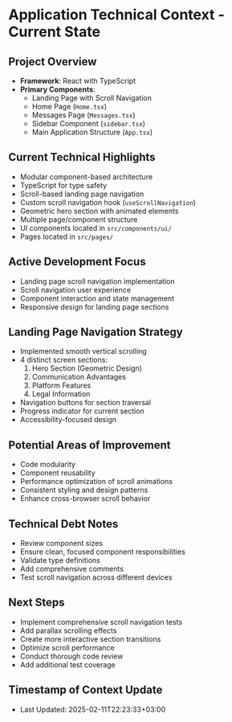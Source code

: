 # Application Technical Context - Current State

## Project Overview
- **Framework**: React with TypeScript
- **Primary Components**: 
  - Landing Page with Scroll Navigation
  - Home Page (`Home.tsx`)
  - Messages Page (`Messages.tsx`)
  - Sidebar Component (`sidebar.tsx`)
  - Main Application Structure (`App.tsx`)

## Current Technical Highlights
- Modular component-based architecture
- TypeScript for type safety
- Scroll-based landing page navigation
- Custom scroll navigation hook (`useScrollNavigation`)
- Geometric hero section with animated elements
- Multiple page/component structure
- UI components located in `src/components/ui/`
- Pages located in `src/pages/`

## Active Development Focus
- Landing page scroll navigation implementation
- Scroll navigation user experience
- Component interaction and state management
- Responsive design for landing page sections

## Landing Page Navigation Strategy
- Implemented smooth vertical scrolling
- 4 distinct screen sections:
  1. Hero Section (Geometric Design)
  2. Communication Advantages
  3. Platform Features
  4. Legal Information
- Navigation buttons for section traversal
- Progress indicator for current section
- Accessibility-focused design

## Potential Areas of Improvement
- Code modularity
- Component reusability
- Performance optimization of scroll animations
- Consistent styling and design patterns
- Enhance cross-browser scroll behavior

## Technical Debt Notes
- Review component sizes
- Ensure clean, focused component responsibilities
- Validate type definitions
- Add comprehensive comments
- Test scroll navigation across different devices

## Next Steps
- Implement comprehensive scroll navigation tests
- Add parallax scrolling effects
- Create more interactive section transitions
- Optimize scroll performance
- Conduct thorough code review
- Add additional test coverage

## Timestamp of Context Update
- Last Updated: 2025-02-11T22:23:33+03:00
